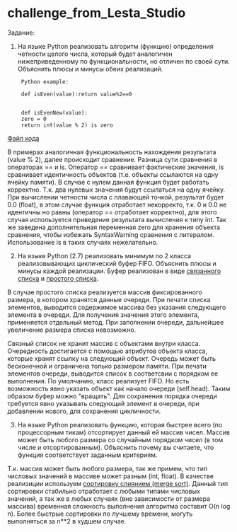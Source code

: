 # challenge_from_Lesta_Studio
Задание:

1. На языке Python реализовать алгоритм (функцию) определения четности целого числа, который будет аналогичен нижеприведенному по функциональности, но отличен по своей сути. Объяснить плюсы и минусы обеих реализаций.

        Python example:

        def isEven(value):return value%2==0
                
         
        def isEvenNew(value):
        zero = 0
        return int(value % 2) is zero
  
[Файл кода](https://github.com/amoglock/challenge_from_Lesta_Studio/edit/main/isEvenFunction.py)  
                
В примерах аналогичная функциональность нахождения результата (value % 2), далее происходит сравнение. Разница сути 
сравнения в операторах == и is. 
Оператор == сравнивает фактические значения, is сравнивает идентичность объектов (т.е. объекты ссылаются на одну ячейку 
памяти). В случае с нулем данная функция будет работать корректно. Т.к. два нулевых значения будут ссылаться на одну ячейку.
При вычислении четности числа с плавающей точкой, результат будет 0.0 (float), в этом случае функция отработает некорректо,
т.к. 0 и 0.0 не идентичны но равны (оператор == отработает корректно), для этого случая используется приведение 
результата вычисления к типу int. Так же заведена дополнительная переменная zero для хранения объекта сравнения, чтобы
избежать SyntaxWarning сравнения с литералом.
Использование is в таких случаях нежелательно.               



2. На языке Python (2.7) реализовать минимум по 2 класса реализовывающих циклический буфер FIFO. Объяснить плюсы и минусы каждой реализации.
Буфер реализован в виде [связанного списка](https://github.com/amoglock/challenge_from_Lesta_Studio/blob/main/circleQueueLinkedArray.py) и [простого списка](https://github.com/amoglock/challenge_from_Lesta_Studio/blob/main/circleQueueList.py).

В случае простого списка реализуется массив фиксированного размера, в котором хранятся данные очереди. При печати списка элементов, выводится содержимое массива без указания следующего элемента в очереди. Для получения значения этого элемента, применяется отдельный метод. При заполнении очереди, дальнейшее увеличение размера списка невозможно.

Связный список не хранит массив с объектами внутри класса. Очередность достигается с помощью атрибутов объекта класса, которые хранят ссылку на следующий объект. Очередь может быть бесконечной и ограничена только размером памяти. При печати элементов очереди, выводится список в соответсвии с порядком ее выполнения. По умолчанию, класс реализует FIFO. Но есть возможность явно указать объект как начало очереди (self.head). Таким образом буфер можно "вращать".
Для сохранения порядка очереди требуется явно указывать следующий элемент в очереди, при добавлении нового, для сохранения цикличности.



3. На языке Python реализовать функцию, которая быстрее всего (по процессорным тикам) отсортирует данный ей массив чисел. Массив может быть любого размера со случайным порядком чисел (в том числе и отсортированным). Объяснить почему вы считаете, что функция соответствует заданным критериям.

Т.к. массив может быть любого размера, так же примем, что тип числовых значений в массиве может разным (int, float).
В качестве реализиции используем [сортировку слиянием (merge sort)](https://github.com/amoglock/challenge_from_Lesta_Studio/blob/main/mergeSortFunction.py). Данный тип сортировки стабильно отработает с любыми
типами числовых значений, а так же в любых случаях (вне зависимости от размера массива) временная сложность выполнения 
алгоритма составит O(n log n). Более быстрые сортировки по лучшему времени, могуть выполняться за n**2 в худшем случае.
